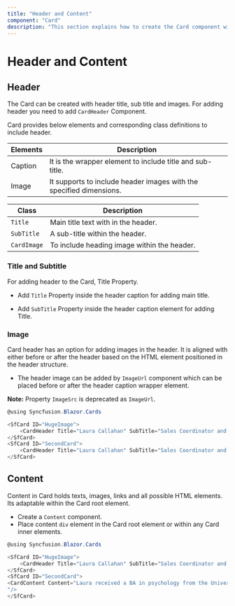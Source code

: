 ```yaml
---
title: "Header and Content"
component: "Card"
description: "This section explains how to create the Card component with header, title, subtitle, images, and content."
---
```


<!-- markdownlint-disable MD036 -->

# Header and Content

## Header

The Card can be created with header title, sub title and images. For adding header you need to add `CardHeader` Component.

Card provides below elements and corresponding class definitions to include header.

Elements   | Description
------------ | -------------
Caption | It is the wrapper element to include title and sub-title.
Image | It supports to include header images with the specified dimensions.

Class   | Description
------------ | -------------
`Title` |  Main title text with in the header.
`SubTitle` | A sub-title within the header.
`CardImage` | To include heading image within the header.

### Title and Subtitle

For adding header to the Card, Title Property.

* Add `Title` Property inside the header caption for adding main title.

* Add `SubTitle` Property inside the header caption element for adding Title.

### Image

Card header has an option for adding images in the header. It is aligned with either before or after the header based on the HTML element positioned in the header structure.

* The header image can be added by `ImageUrl` component  which can be placed before or after the header caption wrapper element.

**Note:** Property `ImageSrc` is deprecated as `ImageUrl`.

```csharp
@using Syncfusion.Blazor.Cards

<SfCard ID="HugeImage">
    <CardHeader Title="Laura Callahan" SubTitle="Sales Coordinator and Representative" ImageUrl="images/cards/football.png" />
</SfCard>
<SfCard ID="SecondCard">
    <CardHeader Title="Laura Callahan" SubTitle="Sales Coordinator and Representative" ImageUrl="images/cards/football.png" />
</SfCard>
```

## Content

Content in Card holds texts, images, links and all possible HTML elements. Its adaptable within the Card root element.

* Create a `Content` component.
* Place content `div` element in the Card root element or within any Card inner elements.

```csharp
@using Syncfusion.Blazor.Cards

<SfCard ID="HugeImage">
    <CardHeader Title="Laura Callahan" SubTitle="Sales Coordinator and Representative" ImageUrl="images/cards/football.png" />
</SfCard>
<SfCard ID="SecondCard">
<CardContent Content="Laura received a BA in psychology from the University of Washington. She has also completed a course in business French. She reads and writes French.
"/>
</SfCard>

```